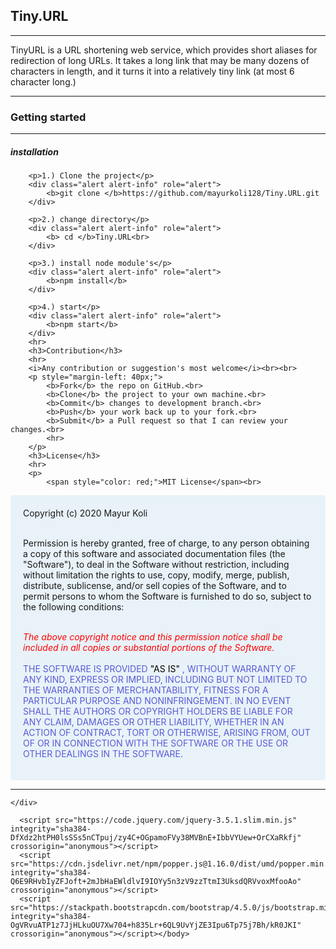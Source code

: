 <!DOCTYPE html>
<html lang="en">
<head>
    <meta charset="UTF-8">
    <meta name="viewport" content="width=device-width, initial-scale=1.0">
    <link rel="stylesheet" href="https://stackpath.bootstrapcdn.com/bootstrap/4.5.0/css/bootstrap.min.css" integrity="sha384-9aIt2nRpC12Uk9gS9baDl411NQApFmC26EwAOH8WgZl5MYYxFfc+NcPb1dKGj7Sk" crossorigin="anonymous"><title>readme</title>
</head>
<body>
    <div class="container">
        <h2>Tiny.URL</h2>
        <hr>
        <p>
            TinyURL is a URL shortening web service, which provides short aliases for redirection of long URLs.
            It takes a long link that may be many dozens of characters in length, and it turns it into a relatively tiny link (at most 6 character long.) </p>
            <hr>
        <h3>Getting started</h3>
        <hr>
        <h5>installation</h5>

        <p>1.) Clone the project</p>
        <div class="alert alert-info" role="alert">
            <b>git clone </b>https://github.com/mayurkoli128/Tiny.URL.git
        </div>

        <p>2.) change directory</p>
        <div class="alert alert-info" role="alert">
            <b> cd </b>Tiny.URL<br>
        </div>

        <p>3.) install node module's</p>
        <div class="alert alert-info" role="alert">
            <b>npm install</b>
        </div>
        
        <p>4.) start</p>
        <div class="alert alert-info" role="alert">
            <b>npm start</b>
        </div>
        <hr>
        <h3>Contribution</h3>
        <hr>
        <i>Any contribution or suggestion's most welcome</i><br><br>
        <p style="margin-left: 40px;">
            <b>Fork</b> the repo on GitHub.<br>
            <b>Clone</b> the project to your own machine.<br>
            <b>Commit</b> changes to development branch.<br>
            <b>Push</b> your work back up to your fork.<br>
            <b>Submit</b> a Pull request so that I can review your changes.<br>
            <hr>
        </p>
        <h3>License</h3>
        <hr>
        <p>
            <span style="color: red;">MIT License</span><br>
<div class="container" style="background-color: rgb(232, 242, 248); padding: 20px;">
Copyright (c) 2020 Mayur Koli<br><br>

Permission is hereby granted, free of charge, to any person obtaining a copy
of this software and associated documentation files (the "Software"), to deal
in the Software without restriction, including without limitation the rights
to use, copy, modify, merge, publish, distribute, sublicense, and/or sell
copies of the Software, and to permit persons to whom the Software is
furnished to do so, subject to the following conditions:<br><br>

<i style="color: red;">
The above copyright notice and this permission notice shall be included in all
copies or substantial portions of the Software.</i><br><br>

<span style="color: rgb(91, 91, 214);">
THE SOFTWARE IS PROVIDED <span style="color: rgb(0, 0, 0);">"AS IS"</span> , WITHOUT WARRANTY OF ANY KIND, EXPRESS OR
IMPLIED, INCLUDING BUT NOT LIMITED TO THE WARRANTIES OF MERCHANTABILITY,
FITNESS FOR A PARTICULAR PURPOSE AND NONINFRINGEMENT. IN NO EVENT SHALL THE
AUTHORS OR COPYRIGHT HOLDERS BE LIABLE FOR ANY CLAIM, DAMAGES OR OTHER
LIABILITY, WHETHER IN AN ACTION OF CONTRACT, TORT OR OTHERWISE, ARISING FROM,
OUT OF OR IN CONNECTION WITH THE SOFTWARE OR THE USE OR OTHER DEALINGS IN THE
SOFTWARE.</span>
        </p>
    </div>
        <hr>
        </div>



    </div>
    
      <script src="https://code.jquery.com/jquery-3.5.1.slim.min.js" integrity="sha384-DfXdz2htPH0lsSSs5nCTpuj/zy4C+OGpamoFVy38MVBnE+IbbVYUew+OrCXaRkfj" crossorigin="anonymous"></script>
      <script src="https://cdn.jsdelivr.net/npm/popper.js@1.16.0/dist/umd/popper.min.js" integrity="sha384-Q6E9RHvbIyZFJoft+2mJbHaEWldlvI9IOYy5n3zV9zzTtmI3UksdQRVvoxMfooAo" crossorigin="anonymous"></script>
      <script src="https://stackpath.bootstrapcdn.com/bootstrap/4.5.0/js/bootstrap.min.js" integrity="sha384-OgVRvuATP1z7JjHLkuOU7Xw704+h835Lr+6QL9UvYjZE3Ipu6Tp75j7Bh/kR0JKI" crossorigin="anonymous"></script></body>
</html>

